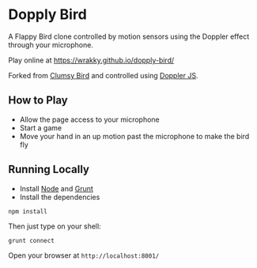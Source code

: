 # Dopply Bird

A Flappy Bird clone controlled by motion sensors using the Doppler effect through your microphone.

Play online at https://wrakky.github.io/dopply-bird/

Forked from [Clumsy Bird](https://github.com/ellisonle/clumsy-bird) and controlled using [Doppler JS](https://github.com/DanielRapp/doppler).

## How to Play

* Allow the page access to your microphone
* Start a game
* Move your hand in an up motion past the microphone to make the bird fly

## Running Locally

- Install [Node](http://nodejs.org/download/) and [Grunt](http://gruntjs.com/)
- Install the dependencies

```
npm install
```

Then just type on your shell:

```
grunt connect
```

Open your browser at `http://localhost:8001/`